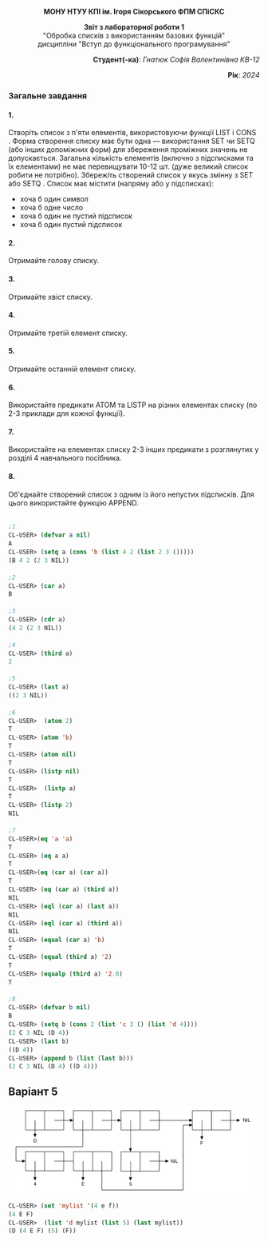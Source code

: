 <p align="center"><b>МОНУ НТУУ КПІ ім. Ігоря Сікорського ФПМ СПіСКС</b></p>
<p align="center">
<b>Звіт з лабораторної роботи 1</b><br/>
"Обробка списків з використанням базових функцій"<br/>
дисципліни "Вступ до функціонального програмування"
</p>
<p align="right"> <b>Студент(-ка)</b>: <i>Гнатюк Софія Валентинівна КВ-12</i><p>
<p align="right"><b>Рік</b>: <i>2024</i><p>
  
### Загальне завдання

#### 1.
Створіть список з п'яти елементів, використовуючи функції LIST і CONS . Форма створення списку має бути одна — використання SET чи SETQ (або інших допоміжних форм) для збереження проміжних значень не допускається. Загальна кількість елементів (включно з підсписками та їх елементами) не має перевищувати 10-12 шт. (дуже великий список робити не потрібно). Збережіть створений список у якусь змінну з SET або SETQ . Список має містити (напряму або у підсписках): 

- хоча б один символ
- хоча б одне число
- хоча б один не пустий підсписок
- хоча б один пустий підсписок

#### 2.
Отримайте голову списку.

#### 3. 
Отримайте хвіст списку.

#### 4.
Отримайте третій елемент списку.

#### 5. 
Отримайте останній елемент списку.

#### 6.
Використайте предикати ATOM та LISTP на різних елементах списку (по 2-3
приклади для кожної функції).

#### 7.
Використайте на елементах списку 2-3 інших предикати з розглянутих у розділі 4
навчального посібника.

#### 8.
Об'єднайте створений список з одним із його непустих підсписків. Для цього
використайте функцію APPEND.
```lisp

;1
CL-USER> (defvar a nil)
A
CL-USER> (setq a (cons 'b (list 4 2 (list 2 3 ()))))
(B 4 2 (2 3 NIL))

;2
CL-USER> (car a)
B

;3
CL-USER> (cdr a)
(4 2 (2 3 NIL))

;4
CL-USER> (third a)
2

;5
CL-USER> (last a)
((2 3 NIL))

;6
CL-USER>  (atom 2)
T
CL-USER> (atom 'b)
T
CL-USER> (atom nil)
T
CL-USER> (listp nil)
T
CL-USER>  (listp a)
T
CL-USER> (listp 2)
NIL

;7
CL-USER>(eq 'a 'a)
T
CL-USER> (eq a a)
T
CL-USER>(eq (car a) (car a))
T
CL-USER> (eq (car a) (third a))
NIL
CL-USER> (eql (car a) (last a))
NIL
CL-USER> (eql (car a) (third a))
NIL
CL-USER> (equal (car a) 'b)
T
CL-USER> (equal (third a) '2)
T
CL-USER> (equalp (third a) '2.0)
T

;8
CL-USER> (defvar b nil)
B
CL-USER> (setq b (cons 2 (list 'c 3 () (list 'd 4))))
(2 C 3 NIL (D 4))
CL-USER> (last b)
((D 4))
CL-USER> (append b (list (last b)))
(2 C 3 NIL (D 4) ((D 4)))
``` 
## Варіант 5
<p align="center">
<img src="lab-5-variant.png">
</p>
 
```lisp 
CL-USER> (set 'mylist '(4 e f))
(4 E F)
CL-USER>  (list 'd mylist (list 5) (last mylist))
(D (4 E F) (5) (F))
``` 
